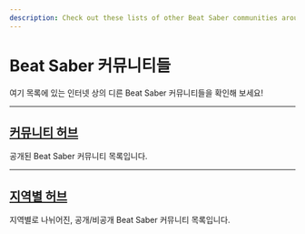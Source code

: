 ```yaml
---
description: Check out these lists of other Beat Saber communities around the internet!
---
```


# Beat Saber 커뮤니티들
여기 목록에 있는 인터넷 상의 디른 Beat Saber 커뮤니티들을 확인해 보세요!

---

## [커뮤니티 허브](./community-hub.md)
공개된 Beat Saber 커뮤니티 목록입니다.

---

## [지역별 허브](./regional-hub.md)
지역별로 나뉘어진, 공개/비공개 Beat Saber 커뮤니티 목록입니다.
